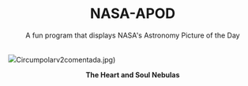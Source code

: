 <div align="center">
  <h1>
    NASA-APOD
  </h1>
</div>
  
<div align="center">
  A fun program that displays NASA's Astronomy Picture of the Day
</div>

<br>

![](https://apod.nasa.gov/apod/image/2302/HeartSoul_deHaro_1977.jpg)Circumpolarv2comentada.jpg)

<p align = "center">
  <b>The Heart and Soul Nebulas</b>
</p>
